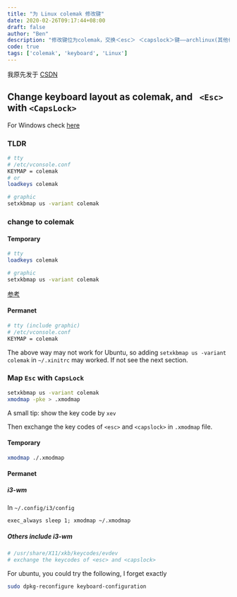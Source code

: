 ```yaml
---
title: "为 Linux colemak 修改键"
date: 2020-02-26T09:17:44+08:00
draft: false
author: "Ben"
description: "修改键位为colemak，交换＜esc＞ ＜capslock＞键——archlinux(其他也略有涉略)"
code: true
tags: ['colemak', 'keyboard', 'Linux']
---
```


我原先发于 [CSDN](https://blog.csdn.net/BenSYZ)

## Change keyboard layout as colemak, and ` <Esc>` with `<CapsLock>`

For Windows check [here](../keyboard_map_windows)

### TLDR

```sh
# tty
# /etc/vconsole.conf
KEYMAP = colemak
# or
loadkeys colemak

# graphic
setxkbmap us -variant colemak
```

### change to colemak
#### Temporary
```sh
# tty
loadkeys colemak

# graphic
setxkbmap us -variant colemak
```
[参考](https://www.cnblogs.com/BlackStorm/p/Ubuntu-Switch-Keyboard-Layouts-Such-As-Colemak-Workman-Norman.html)

#### Permanet
```sh
# tty (include graphic)
# /etc/vconsole.conf 
KEYMAP = colemak
```

The above way may not work for Ubuntu, so adding `setxkbmap us -variant colemak` in `~/.xinitrc` may worked. If not see the next section.

### Map `Esc` with `CapsLock`
```sh
setxkbmap us -variant colemak
xmodmap -pke > .xmodmap
```

A small tip: show the key code by `xev` 

Then exchange the key codes of `<esc>` and `<capslock>`  in `.xmodmap` file.

#### Temporary
```sh
xmodmap ./.xmodmap
```
#### Permanet
##### i3-wm
In `~/.config/i3/config`
```config
exec_always sleep 1; xmodmap ~/.xmodmap
```

##### Others include i3-wm
```sh
# /usr/share/X11/xkb/keycodes/evdev
# exchange the keycodes of <esc> and <capslock>
```
For ubuntu, you could try the following, I forget exactly
```sh
sudo dpkg-reconfigure keyboard-configuration
```
